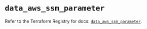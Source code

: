# `data_aws_ssm_parameter`

Refer to the Terraform Registry for docs: [`data_aws_ssm_parameter`](https://registry.terraform.io/providers/hashicorp/aws/6.0.0/docs/data-sources/ssm_parameter).
